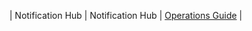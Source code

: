 | Notification Hub | Notification Hub | [Operations Guide](https://docs.microsoft.com/en-us/rest/api/notificationhubs/) |